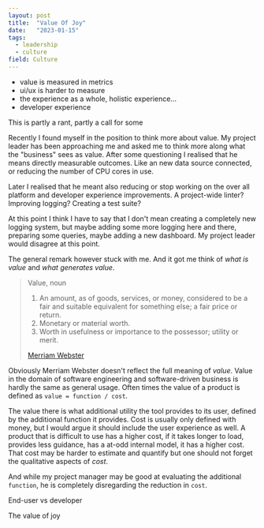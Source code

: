 ```yaml
---
layout: post
title:  "Value Of Joy"
date:   "2023-01-15"
tags:
  - leadership
  - culture
field: Culture
---
```


- value is measured in metrics
- ui/ux is harder to measure
- the experience as a whole, holistic experience...
- developer experience

This is partly a rant, partly a call for some

Recently I found myself in the position to think more about value. My project leader has been
approaching me and asked me to think more along what the "business" sees as value. After some
questioning I realised that he means directly measurable outcomes. Like an new data source
connected, or reducing the number of CPU cores in use.

Later I realised that he meant also reducing or stop working on the over all platform and developer
experience improvements. A project-wide linter? Improving logging? Creating a test suite?

At this point I think I have to say that I don't mean creating a completely new logging system, but
maybe adding some more logging here and there, preparing some queries, maybe adding a new dashboard.
My project leader would disagree at this point.

The general remark however stuck with me. And it got me think of *what is value* and *what generates
value*.

<div class="epigraph">
<blockquote>
Value, noun

<ol>
<li>An amount, as of goods, services, or money, considered to be a fair and suitable equivalent for
something else; a fair price or return.</li>
<li>Monetary or material worth.</li>
<li>Worth in usefulness or importance to the possessor; utility or merit.</li>
</ol>

<footer>
<a
href="https://www.merriam-webster.com/dictionary/valu://www.merriam-webster.com/dictionary/value">
Merriam Webster
</a>
<cite>
</cite>
</footer>
</blockquote>
</div>

Obviously Merriam Webster doesn't reflect the full meaning of *value*. Value in the domain of
software engineering and software-driven business is hardly the same as general usage. Often times
the value of a product is defined as `value = function / cost`.

The value there is what additional utility the tool provides to its user, defined by the additional
function it provides. Cost is usually only defined with money, but I would argue it should include
the user experience as well. A product that is difficult to use has a higher cost, if it takes
longer to load, provides less guidance, has a at-odd internal model, it has a higher cost.
That cost may be harder to estimate and quantify but one should not forget the qualitative aspects
of *cost*.

And while my project manager may be good at evaluating the additional `function`, he is completely
disregarding the reduction in `cost`.

End-user vs developer

The value of joy




